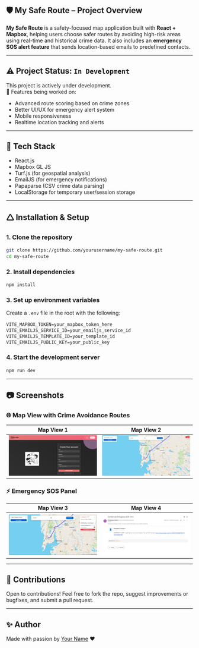 ## 🛡️ My Safe Route – Project Overview

**My Safe Route** is a safety-focused map application built with **React + Mapbox**, helping users choose safer routes by avoiding high-risk areas using real-time and historical crime data. It also includes an **emergency SOS alert feature** that sends location-based emails to predefined contacts.

---

## ⚠️ Project Status: `In Development`

This project is actively under development.  
🔧 Features being worked on:
- Advanced route scoring based on crime zones  
- Better UI/UX for emergency alert system  
- Mobile responsiveness  
- Realtime location tracking and alerts

---

## 🧹 Tech Stack

- React.js
- Mapbox GL JS
- Turf.js (for geospatial analysis)
- EmailJS (for emergency notifications)
- Papaparse (CSV crime data parsing)
- LocalStorage for temporary user/session storage

---

## 🛆 Installation & Setup

### 1. **Clone the repository**
```bash
git clone https://github.com/yourusername/my-safe-route.git
cd my-safe-route
```

### 2. **Install dependencies**
```bash
npm install
```

### 3. **Set up environment variables**
Create a `.env` file in the root with the following:
```env
VITE_MAPBOX_TOKEN=your_mapbox_token_here
VITE_EMAILJS_SERVICE_ID=your_emailjs_service_id
VITE_EMAILJS_TEMPLATE_ID=your_template_id
VITE_EMAILJS_PUBLIC_KEY=your_public_key
```

### 4. **Start the development server**
```bash
npm run dev
```

---

## 📷 Screenshots

### 🌐 Map View with Crime Avoidance Routes
| Map View 1 | Map View 2 |
|------------|------------|
| ![Map Route 1](https://github.com/RamanRed/Safe-Route-founder-/raw/master/Screenshot%202025-04-03%20225201.png) | ![Map Route 2](https://github.com/RamanRed/Safe-Route-founder-/raw/master/Screenshot%202025-04-03%20225343.png) |

### ⚡ Emergency SOS Panel
| Map View 3 | Map View 4 |
|------------|------------|
| ![Map Route 3](https://github.com/RamanRed/Safe-Route-founder-/raw/master/Screenshot%202025-04-03%20225431.png) | ![Map Route 4](https://github.com/RamanRed/Safe-Route-founder-/raw/master/Screenshot%202025-04-03%20231132.png) |

---

## 🙏 Contributions
Open to contributions! Feel free to fork the repo, suggest improvements or bugfixes, and submit a pull request.

---

## ✨ Author
Made with passion by [Your Name](https://github.com/yourusername) ❤
